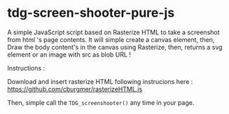 # tdg-screen-shooter-pure-js
A simple JavaScript script based on Rasterize HTML to take a screenshot from html 's page contents.  It will simple create a canvas element, then, Draw the body content's in the canvas using Rasterize, then, returns a svg element or an image with src as blob URL !




Instructions :

Download and insert rasterize HTML following instrucions here :
https://github.com/cburgmer/rasterizeHTML.js

Then, simple call the <code>TDG_screenshooter()</code> any time in your page.


    
